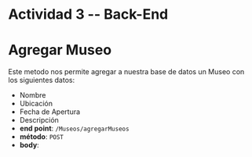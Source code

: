 # Actividad 3 -- Back-End

# **Agregar Museo** 
Este metodo nos permite agregar a nuestra base de datos un Museo con los siguientes datos:
   * Nombre
   * Ubicación
   * Fecha de Apertura
   * Descripción
* **end point**: `/Museos/agregarMuseos`
* **método**: `POST`
* **body**:  
